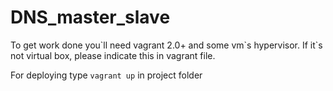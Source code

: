 # DNS_master_slave
To get work done you\`ll need vagrant 2.0+ and some vm\`s hypervisor. If it`s not virtual box, please indicate this in vagrant file.

For deploying type `vagrant up` in project folder
